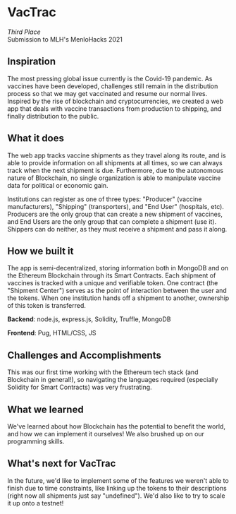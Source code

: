 # VacTrac
*Third Place*  
Submission to MLH's MenloHacks 2021

## Inspiration
The most pressing global issue currently is the Covid-19 pandemic. As vaccines have been developed, challenges still remain in the distribution process so that we may get vaccinated and resume our normal lives. Inspired by the rise of blockchain and cryptocurrencies, we created a web app that deals with vaccine transactions from production to shipping, and finally distribution to the public.

## What it does
The web app tracks vaccine shipments as they travel along its route, and is able to provide information on all shipments at all times, so we can always track when the next shipment is due. Furthermore, due to the autonomous nature of Blockchain, no single organization is able to manipulate vaccine data for political or economic gain.

Institutions can register as one of three types: "Producer" (vaccine manufacturers), "Shipping" (transporters), and "End User" (hospitals, etc). Producers are the only group that can create a new shipment of vaccines, and End Users are the only group that can complete a shipment (use it). Shippers can do neither, as they must receive a shipment and pass it along.

## How we built it
The app is semi-decentralized, storing information both in MongoDB and on the Ethereum Blockchain through its Smart Contracts. Each shipment of vaccines is tracked with a unique and verifiable token. One contract (the "Shipment Center") serves as the point of interaction between the user and the tokens. When one institution hands off a shipment to another, ownership of this token is transferred.

**Backend**: node.js, express.js, Solidity, Truffle, MongoDB

**Frontend**: Pug, HTML/CSS, JS

## Challenges and Accomplishments
This was our first time working with the Ethereum tech stack (and Blockchain in general!), so navigating the languages required (especially Solidity for Smart Contracts) was very frustrating.

## What we learned
We've learned about how Blockchain has the potential to benefit the world, and how we can implement it ourselves! We also brushed up on our programming skills.

## What's next for VacTrac
In the future, we'd like to implement some of the features we weren't able to finish due to time constraints, like linking up the tokens to their descriptions (right now all shipments just say "undefined"). We'd also like to try to scale it up onto a testnet!
